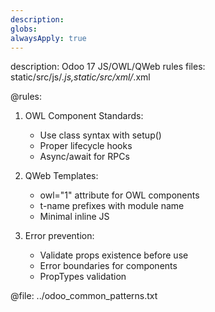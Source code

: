 ```yaml
---
description: 
globs: 
alwaysApply: true
---
```

description: Odoo 17 JS/OWL/QWeb rules
files: static/src/js/*.js,static/src/xml/*.xml

@rules:
1. OWL Component Standards:
   - Use class syntax with setup()
   - Proper lifecycle hooks
   - Async/await for RPCs

2. QWeb Templates:
   - owl="1" attribute for OWL components
   - t-name prefixes with module name
   - Minimal inline JS

3. Error prevention:
   - Validate props existence before use
   - Error boundaries for components
   - PropTypes validation

@file: ../odoo_common_patterns.txt
